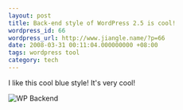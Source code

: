 ```yaml
---
layout: post
title: Back-end style of WordPress 2.5 is cool!
wordpress_id: 66
wordpress_url: http://www.jiangle.name/?p=66
date: 2008-03-31 00:11:04.000000000 +08:00
tags: wordpress tool
category: tech
---
```

I like this cool blue style! It's very cool!

![WP Backend](http://i.jiangle.name/wp-content/uploads/2008/03/2008-03-30_2356-270x300.png)